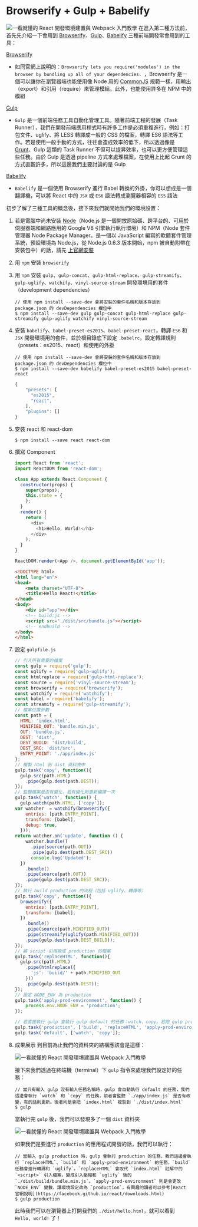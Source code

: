 # Browserify + Gulp + Babelify

![一看就懂的 React 開發環境建置與 Webpack 入門教學](/img/kdchang/react-browserify-gulp.png "一看就懂的 React 開發環境建置與 Webpack 入門教學")
在進入第二種方法前，首先先介紹一下會用到 [Browserify](http://browserify.org/)、[Gulp](http://gulpjs.com/)、[Babelify](https://github.com/babel/babelify) 三種前端開發常會用到的工具：

[Browserify](http://browserify.org/)
- 如同官網上說明的：`Browserify lets you require('modules') in the browser by bundling up all of your dependencies.
`，Browserify 是一個可以讓你在瀏覽器端也能使用像 Node 用的 [CommonJS](https://en.wikipedia.org/wiki/CommonJS) 規範一樣，用輸出（export）和引用（require）來管理模組。此外，也能使用許多在 NPM 中的模組

[Gulp](http://gulpjs.com/)
- `Gulp` 是一個前端任務工具自動化管理工具。隨著前端工程的發展（Task Runner），我們在開發前端應用程式時有許多工作是必須重複進行，例如：打包文件、uglify、將 LESS 轉譯成一般的 CSS 的檔案，轉譯 ES6 語法等工作。若是使用一般手動的方式，往往會造成效率的低下，所以透過像是 [Grunt](http://gruntjs.com/)、Gulp 這類的 Task Runner 不但可以提昇效率，也可以更方便管理這些任務。由於 Gulp 是透過 pipeline 方式來處理檔案，在使用上比起 Grunt 的方式直觀許多，所以這邊我們主要討論的是 Gulp

[Babelify](https://github.com/babel/babelify)
- `Babelify` 是一個使用 Browserify 進行 Babel 轉換的外掛，你可以想成是一個翻譯機，可以將 React 中的 `JSX` 或 `ES6` 語法轉成瀏覽器相容的 `ES5` 語法

初步了解了三種工具的概念後，接下來我們就開始我們的環境設置：
1. 若是電腦中尚未安裝 [Node](https://zh.wikipedia.org/zh-tw/Node.js)（Node.js 是一個開放原始碼、跨平台的、可用於伺服器端和網路應用的 Google V8 引擎執行執行環境）和 NPM（Node 套件管理器 Node Package Manager。是一個以 JavaScript 編寫的軟體套件管理系統，預設環境為 Node.js，從 Node.js 0.6.3 版本開始，npm 被自動附帶在安裝包中）的話，請先 [上官網安裝](https://nodejs.org/en/)

2. 用 `npm` 安裝 `browserify`

3. 用 `npm` 安裝 `gulp`、`gulp-concat`、`gulp-html-replace`、`gulp-streamify`、`gulp-uglify`、`watchify`、`vinyl-source-stream` 開發環境用的套件（development dependencies）

	```
	// 使用 npm install --save-dev 會將安裝的套件名稱和版本存放到 package.json 的 devDependencies 欄位中
	$ npm install --save-dev gulp gulp-concat gulp-html-replace gulp-streamify gulp-uglify watchify vinyl-source-stream  
	```

3. 安裝 `babelify`、`babel-preset-es2015`、`babel-preset-react`，轉譯 `ES6` 和 `JSX` 開發環境用的套件，並於根目錄底下設定 `.babelrc`，設定轉譯規則（presets：es2015、react）和使用的外掛

	```
	// 使用 npm install --save-dev 會將安裝的套件名稱和版本存放到 package.json 的 devDependencies 欄位中
	$ npm install --save-dev babelify babel-preset-es2015 babel-preset-react
	```

	```js .babelrc
	{
		"presets": [
		  "es2015",
		  "react",
		],
		"plugins": []
	}
	```

4. 安裝 react 和 react-dom

	```
	$ npm install --save react react-dom
	```

6. 撰寫 Component

	```js ./app/index.js
	import React from 'react';
	import ReactDOM from 'react-dom';

	class App extends React.Component {
	  constructor(props) {
	    super(props);
	    this.state = {
	    };
	  }
	  render() {
	    return (
	      <div>
	        <h1>Hello, World!</h1>
	      </div>
	    );
	  }
	}

	ReactDOM.render(<App />, document.getElementById('app'));
	```

	```html ./index.html
	<!DOCTYPE html>
	<html lang="en">
	<head>
		<meta charset="UTF-8">
		<title>Hello React!</title>
	</head>
	<body>
		<div id="app"></div>
		<!-- build:js -->
		<script src="./dist/src/bundle.js"></script>
		<!-- endbuild -->
	</body>
	</html>
	```

7. 設定 `gulpfile.js`

	```js gulpfile.js
	// 引入所有需要的檔案
	const gulp = require('gulp');
	const uglify = require('gulp-uglify');
	const htmlreplace = require('gulp-html-replace');
	const source = require('vinyl-source-stream');
	const browserify = require('browserify');
	const watchify = require('watchify');
	const babel = require('babelify');
	const streamify = require('gulp-streamify');
	// 檔案位置參數
	const path = {
	  HTML: 'index.html',
	  MINIFIED_OUT: 'bundle.min.js',
	  OUT: 'bundle.js',
	  DEST: 'dist',
	  DEST_BUILD: 'dist/build',
	  DEST_SRC: 'dist/src',
	  ENTRY_POINT: './app/index.js'
	};
	// 複製 html 到 dist 資料夾中
	gulp.task('copy', function(){
	  gulp.src(path.HTML)
	    .pipe(gulp.dest(path.DEST));
	});
	// 監聽檔案是否有變化，若有變化則重新編譯一次
	gulp.task('watch', function() {
	  gulp.watch(path.HTML, ['copy']);
	var watcher  = watchify(browserify({
	    entries: [path.ENTRY_POINT],
	    transform: [babel],
	    debug: true,
	  }));
	return watcher.on('update', function () {
	    watcher.bundle()
	      .pipe(source(path.OUT))
	      .pipe(gulp.dest(path.DEST_SRC))
	      console.log('Updated');
	  })
	    .bundle()
	    .pipe(source(path.OUT))
	    .pipe(gulp.dest(path.DEST_SRC));
	});
	// 執行 build production 的流程（包括 uglify、轉譯等）
	gulp.task('copy', function(){
	  browserify({
	    entries: [path.ENTRY_POINT],
	    transform: [babel],
	  })
	    .bundle()
	    .pipe(source(path.MINIFIED_OUT))
	    .pipe(streamify(uglify(path.MINIFIED_OUT)))
	    .pipe(gulp.dest(path.DEST_BUILD));
	});
	// 將 script 引用換成 production 的檔案
	gulp.task('replaceHTML', function(){
	  gulp.src(path.HTML)
	    .pipe(htmlreplace({
	      'js': 'build/' + path.MINIFIED_OUT
	    }))
	    .pipe(gulp.dest(path.DEST));
	});
	// 設定 NODE_ENV 為 production
	gulp.task('apply-prod-environment', function() {
	    process.env.NODE_ENV = 'production';
	});

	// 若直接執行 gulp 會執行 gulp default 的任務：watch、copy。若跑 gulp production，則會執行 build、replaceHTML、apply-prod-environment
	gulp.task('production', ['build', 'replaceHTML', 'apply-prod-environment']);
	gulp.task('default', ['watch', 'copy']);
	```

8. 成果展示
	到目前為止我們的資料夾的結構應該會是這樣：

	![一看就懂的 React 開發環境建置與 Webpack 入門教學](/img/kdchang/browserify-folder-pregulp.png "一看就懂的 React 開發環境建置與 Webpack 入門教學")

	接下來我們透過在終端機（terminal）下 `gulp` 指令來處理我們設定好的任務：

	```
	// 當只有輸入 gulp 沒有輸入任務名稱時，gulp 會自動執行 default 的任務，我們這邊會執行 `watch` 和 `copy` 的任務，前者會監聽 `./app/index.js` 是否有改變，有的話則更新。後者則是會把 `index.html` 複製到 `./dist/index.html`
	$ gulp
	```

	當執行完 `gulp` 後，我們可以發現多了一個 `dist` 資料夾

	![一看就懂的 React 開發環境建置與 Webpack 入門教學](/img/kdchang/browserify-folder-possgulp.png "一看就懂的 React 開發環境建置與 Webpack 入門教學")

	如果我們是要進行 `production` 的應用程式開發的話，我們可以執行： 

	```
	// 當輸入 gulp production 時，gulp 會執行 production 的任務，我們這邊會執行 `replaceHTML`、`build` 和 `apply-prod-environment` 的任務，`build` 任務會進行轉譯和 `uglify`。`replaceHTML` 會取代 `index.html` 註解中的 `<script>` 引入檔案，變成引入壓縮和 `uglify` 後的 `./dist/build/bundle.min.js`。`apply-prod-environment` 則是會更改 `NODE_ENV` 變數，讓環境設定改為 `production`，有興趣的讀者可以參考[React 官網說明](https://facebook.github.io/react/downloads.html)
	$ gulp production
	```

	此時我們可以在瀏覽器上打開我們的 `./dist/hello.html`，就可以看到 `Hello, world!` 了！
